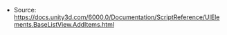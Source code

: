 * Source: https://docs.unity3d.com/6000.0/Documentation/ScriptReference/UIElements.BaseListView.AddItems.html


